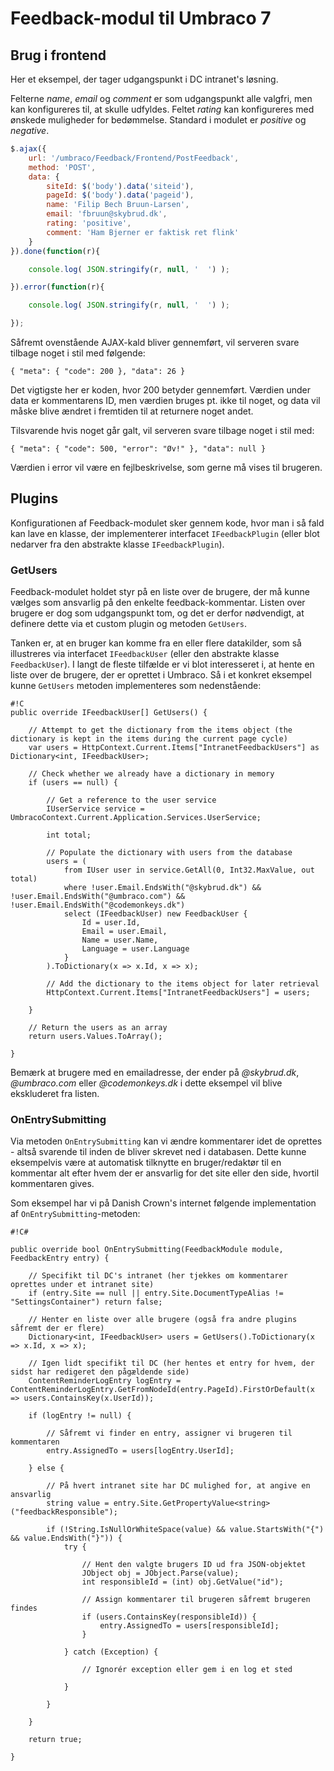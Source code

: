 # Feedback-modul til Umbraco 7 #

## Brug i frontend ##

Her et eksempel, der tager udgangspunkt i DC intranet's løsning.

Felterne *name*, *email* og *comment* er som udgangspunkt alle valgfri, men kan konfigureres til, at skulle udfyldes. Feltet *rating* kan konfigureres med ønskede muligheder for bedømmelse. Standard i modulet er *positive* og *negative*. 

```javascript
$.ajax({
    url: '/umbraco/Feedback/Frontend/PostFeedback',
    method: 'POST',
    data: {
        siteId: $('body').data('siteid'),
        pageId: $('body').data('pageid'),
        name: 'Filip Bech Bruun-Larsen',
        email: 'fbruun@skybrud.dk',
        rating: 'positive',
        comment: 'Ham Bjerner er faktisk ret flink'
    }
}).done(function(r){

    console.log( JSON.stringify(r, null, '  ') );

}).error(function(r){

    console.log( JSON.stringify(r, null, '  ') );

});
```

Såfremt ovenstående AJAX-kald bliver gennemført, vil serveren svare tilbage noget i stil med følgende:

`{ "meta": { "code": 200 }, "data": 26 }`

Det vigtigste her er koden, hvor 200 betyder gennemført. Værdien under data er kommentarens ID, men værdien bruges pt. ikke til noget, og data vil måske blive ændret i fremtiden til at returnere noget andet.

Tilsvarende hvis noget går galt, vil serveren svare tilbage noget i stil med:

`{ "meta": { "code": 500, "error": "Øv!" }, "data": null }`

Værdien i error vil være en fejlbeskrivelse, som gerne må vises til brugeren.

## Plugins

Konfigurationen af Feedback-modulet sker gennem kode, hvor man i så fald kan lave en klasse, der implementerer interfacet `IFeedbackPlugin` (eller blot nedarver fra den abstrakte klasse `IFeedbackPlugin`).

### GetUsers

Feedback-modulet holdet styr på en liste over de brugere, der må kunne vælges som ansvarlig på den enkelte feedback-kommentar. Listen over brugere er dog som udgangspunkt tom, og det er derfor nødvendigt, at definere dette via et custom plugin og metoden `GetUsers`.

Tanken er, at en bruger kan komme fra en eller flere datakilder, som så illustreres via interfacet `IFeedbackUser` (eller den abstrakte klasse `FeedbackUser`). I langt de fleste tilfælde er vi blot interesseret i, at hente en liste over de brugere, der er oprettet i Umbraco. Så i et konkret eksempel kunne `GetUsers` metoden implementeres som nedenstående:

```
#!C
public override IFeedbackUser[] GetUsers() {
            
    // Attempt to get the dictionary from the items object (the dictionary is kept in the items during the current page cycle)
    var users = HttpContext.Current.Items["IntranetFeedbackUsers"] as Dictionary<int, IFeedbackUser>;

    // Check whether we already have a dictionary in memory
    if (users == null) {
                
        // Get a reference to the user service
        IUserService service = UmbracoContext.Current.Application.Services.UserService;

        int total;

        // Populate the dictionary with users from the database
        users = (
            from IUser user in service.GetAll(0, Int32.MaxValue, out total)
            where !user.Email.EndsWith("@skybrud.dk") && !user.Email.EndsWith("@umbraco.com") && !user.Email.EndsWith("@codemonkeys.dk")
            select (IFeedbackUser) new FeedbackUser {
                Id = user.Id,
                Email = user.Email,
                Name = user.Name,
                Language = user.Language
            }
        ).ToDictionary(x => x.Id, x => x);

        // Add the dictionary to the items object for later retrieval
        HttpContext.Current.Items["IntranetFeedbackUsers"] = users;
            
    }

    // Return the users as an array
    return users.Values.ToArray();
        
}
```

Bemærk at brugere med en emailadresse, der ender på *@skybrud.dk*, *@umbraco.com* eller *@codemonkeys.dk* i dette eksempel vil blive ekskluderet fra listen.

### OnEntrySubmitting

Via metoden `OnEntrySubmitting` kan vi ændre kommentarer idet de oprettes - altså svarende til inden de bliver skrevet ned i databasen. Dette kunne eksempelvis være at automatisk tilknytte en bruger/redaktør til en kommentar alt efter hvem der er ansvarlig for det site eller den side, hvortil kommentaren gives.

Som eksempel har vi på Danish Crown's internet følgende implementation af `OnEntrySubmitting`-metoden:



```
#!C#

public override bool OnEntrySubmitting(FeedbackModule module, FeedbackEntry entry) {

    // Specifikt til DC's intranet (her tjekkes om kommentarer oprettes under et intranet site)
    if (entry.Site == null || entry.Site.DocumentTypeAlias != "SettingsContainer") return false;

    // Henter en liste over alle brugere (også fra andre plugins såfremt der er flere)
    Dictionary<int, IFeedbackUser> users = GetUsers().ToDictionary(x => x.Id, x => x);

    // Igen lidt specifikt til DC (her hentes et entry for hvem, der sidst har redigeret den pågældende side)
    ContentReminderLogEntry logEntry = ContentReminderLogEntry.GetFromNodeId(entry.PageId).FirstOrDefault(x => users.ContainsKey(x.UserId));

    if (logEntry != null) {
    
        // Såfremt vi finder en entry, assigner vi brugeren til kommentaren
        entry.AssignedTo = users[logEntry.UserId];
    
    } else {

        // På hvert intranet site har DC mulighed for, at angive en ansvarlig
        string value = entry.Site.GetPropertyValue<string>("feedbackResponsible");

        if (!String.IsNullOrWhiteSpace(value) && value.StartsWith("{") && value.EndsWith("}")) {
            try {

                // Hent den valgte brugers ID ud fra JSON-objektet
                JObject obj = JObject.Parse(value);
                int responsibleId = (int) obj.GetValue("id");

                // Assign kommentarer til brugeren såfremt brugeren findes
                if (users.ContainsKey(responsibleId)) {
                    entry.AssignedTo = users[responsibleId];
                }
            
            } catch (Exception) {

                // Ignorér exception eller gem i en log et sted

            }

        }

    }

    return true;

}
```